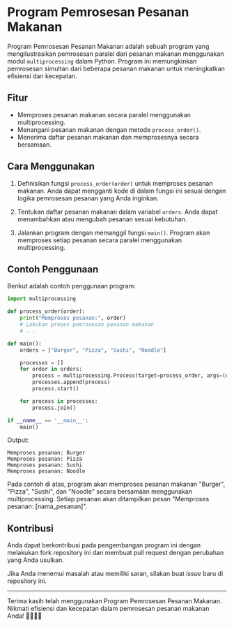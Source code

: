# Program Pemrosesan Pesanan Makanan

Program Pemrosesan Pesanan Makanan adalah sebuah program yang mengilustrasikan pemrosesan paralel dari pesanan makanan menggunakan modul `multiprocessing` dalam Python. Program ini memungkinkan pemrosesan simultan dari beberapa pesanan makanan untuk meningkatkan efisiensi dan kecepatan.

## Fitur

- Memproses pesanan makanan secara paralel menggunakan multiprocessing.
- Menangani pesanan makanan dengan metode `process_order()`.
- Menerima daftar pesanan makanan dan memprosesnya secara bersamaan.

## Cara Menggunakan

1. Definisikan fungsi `process_order(order)` untuk memproses pesanan makanan. Anda dapat mengganti kode di dalam fungsi ini sesuai dengan logika pemrosesan pesanan yang Anda inginkan.

2. Tentukan daftar pesanan makanan dalam variabel `orders`. Anda dapat menambahkan atau mengubah pesanan sesuai kebutuhan.

3. Jalankan program dengan memanggil fungsi `main()`. Program akan memproses setiap pesanan secara paralel menggunakan multiprocessing.

## Contoh Penggunaan

Berikut adalah contoh penggunaan program:

```python
import multiprocessing

def process_order(order):
    print("Memproses pesanan:", order)
    # Lakukan proses pemrosesan pesanan makanan
    # ...

def main():
    orders = ["Burger", "Pizza", "Sushi", "Noodle"]

    processes = []
    for order in orders:
        process = multiprocessing.Process(target=process_order, args=(order,))
        processes.append(process)
        process.start()

    for process in processes:
        process.join()

if __name__ == '__main__':
    main()
```

Output:

```
Memproses pesanan: Burger
Memproses pesanan: Pizza
Memproses pesanan: Sushi
Memproses pesanan: Noodle
```

Pada contoh di atas, program akan memproses pesanan makanan "Burger", "Pizza", "Sushi", dan "Noodle" secara bersamaan menggunakan multiprocessing. Setiap pesanan akan ditampilkan pesan "Memproses pesanan: [nama_pesanan]".

## Kontribusi

Anda dapat berkontribusi pada pengembangan program ini dengan melakukan fork repository ini dan membuat pull request dengan perubahan yang Anda usulkan.

Jika Anda menemui masalah atau memiliki saran, silakan buat _issue_ baru di repository ini.

---

Terima kasih telah menggunakan Program Pemrosesan Pesanan Makanan. Nikmati efisiensi dan kecepatan dalam pemrosesan pesanan makanan Anda! 🍔🍕🍣🍜
